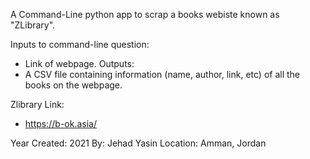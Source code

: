 A Command-Line python app to scrap a books webiste known as "ZLibrary".

Inputs to command-line question:
  - Link of webpage.
Outputs:
  - A CSV file containing information (name, author, link, etc) of all the books on the webpage.

Zlibrary Link:
  - https://b-ok.asia/
 
Year Created: 2021
By: Jehad Yasin
Location: Amman, Jordan

